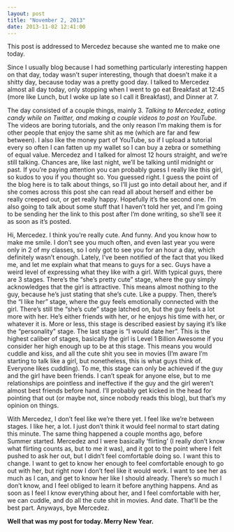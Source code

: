 ```yaml
---
layout: post
title: "November 2, 2013"
date: 2013-11-02 12:41:00
---
```


This post is addressed to Mercedez because she wanted me to make one today.

Since I usually blog because I had something particularly interesting happen on that day, today wasn’t super interesting, though that doesn’t make it a shitty day, because today was a pretty good day. I talked to Mercedez almost all day today, only stopping when I went to go eat Breakfast at 12:45 (more like Lunch, but I woke up late so I call it Breakfast), and Dinner at 7.

The day consisted of a couple things, mainly 3. *Talking to Mercedez, eating candy while on Twitter, and making a couple videos to post on YouTube.* The videos are boring tutorials, and the only reason I’m making them is for other people that enjoy the same shit as me (which are far and few between). I also like the money part of YouTube, so if I upload a tutorial every so often I can fatten up my wallet so I can buy a zebra or something of equal value. Mercedez and I talked for almost 12 hours straight, and we’re still talking. Chances are, like last night, we’ll be talking until midnight or past. If you’re paying attention you can probably guess I really like this girl, so kudos to you if you thought so. You guessed right. I guess the point of the blog here is to talk about things, so I’ll just go into detail about her, and if she comes across this post she can read all about herself and either be really creeped out, or get really happy. Hopefully it’s the second one. I’m also going to talk about some stuff that I haven’t told her yet, and I’m going to be sending her the link to this post after I’m done writing, so she’ll see it as soon as it’s posted.

Hi, Mercedez. I think you’re really cute. And funny. And you know how to make me smile. I don’t see you much often, and even last year you were only in 2 of my classes, so I only got to see you for an hour a day, which definitely wasn’t enough. Lately, I’ve been notified of the fact that you liked me, and let me explain what that means to guys for a sec. Guys have a weird level of expressing what they like with a girl. With typical guys, there are 3 stages. There’s the “she’s pretty cute” stage, where the guy simply acknowledges that the girl is attractive. This means almost nothing to the guy, because he’s just stating that she’s cute. Like a puppy. Then, there’s the “I like her” stage, where the guy feels emotionally connected with the girl. There’s still the “she’s cute” stage latched on, but the guy feels a lot more with her. He’s either friends with her, or he enjoys his time with her, or whatever it is. More or less, this stage is described easiest by saying it’s like the “personality” stage. The last stage is “I would date her”. This is the highest caliber of stages, basically the girl is Level 1 Billion Awesome if you consider her high enough up to be at this stage.  This means you would cuddle and kiss, and all the cute shit you see in movies (I’m aware I’m starting to talk like a girl, but nonetheless, this is what guys think of. Everyone likes cuddling). To me, this stage can only be achieved if the guy and the girl have been friends. I can’t speak for anyone else, but to me relationships are pointless and ineffective if the guy and the girl weren’t almost best friends before hand. I’ll probably get kicked in the head for pointing that out (or maybe not, since nobody reads this blog), but that’s my opinion on things.

With Mercedez, I don’t feel like we’re there yet. I feel like we’re between stages. I like her, a lot. I just don’t think it would feel normal to start dating this minute. The same thing happened a couple months ago, before Summer started. Mercedez and I were basically ‘flirting’ (I really don’t know what flirting counts as, but to me it was), and it got to the point where I felt pushed to ask her out, but I didn’t feel comfortable doing so. I want this to change. I want to get to know her enough to feel comfortable enough to go out with her, but right now I don’t feel like it would work. I want to see her as much as I can, and get to know her like I should already. There’s so much I don’t know, and I feel obliged to learn it before anything happens. And as soon as I feel I know everything about her, and I feel comfortable with her, we can cuddle, and do all the cute shit in movies. And date. That’ll be the best part. Anyways, bye Mercedez.

**Well that was my post for today. Merry New Year.**
